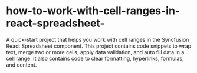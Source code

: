 # how-to-work-with-cell-ranges-in-react-spreadsheet-
A quick-start project that helps you work with cell ranges in the Syncfusion React Spreadsheet component. This project contains code snippets to wrap text, merge two or more cells, apply data validation, and auto fill data in a cell range. It also contains code to clear formatting, hyperlinks, formulas, and content.
